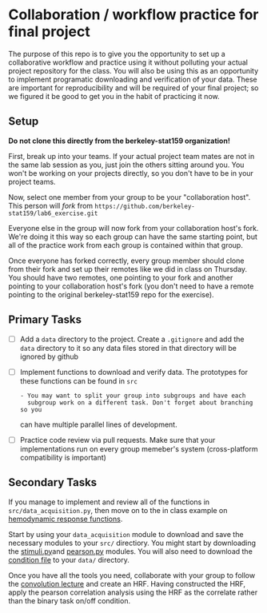 # Collaboration / workflow practice for final project

The purpose of this repo is to give you the opportunity to set up a
collaborative workflow and practice using it without polluting your actual
project repository for the class. You will also be using this as an opportunity
to implement programatic downloading and verification of your data. These are
important for reproducibility and will be required of your final project; so 
we figured it be good to get you in the habit of practicing it now.

## Setup

**Do not clone this directly from the berkeley-stat159 organization!**

First, break up into your teams. If your actual project team mates are not in
the same lab session as you, just join the others sitting around you. You won't
be working on your projects directly, so you don't have to be in your project
teams.

Now, select one member from your group to be your "collaboration host". This 
person will *fork* from `https://github.com/berkeley-stat159/lab6_exercise.git`

Everyone else in the group will now fork from your collaboration host's fork.
We're doing it this way so each group can have the same starting point, but all
of the practice work from each group is contained within that group.

Once everyone has forked correctly, every group member should clone from their
fork and set up their remotes like we did in class on Thursday. You should have
two remotes, one pointing to your fork and another pointing to your 
collaboration host's fork (you don't need to have a remote pointing to the 
original berkeley-stat159 repo for the exercise).

## Primary Tasks

 - [ ] Add a `data` directory to the project. Create a `.gitignore` and add the
       `data` directory to it so any data files stored in that directory will
       be ignored by github

 - [ ] Implement functions to download and verify data. The prototypes for these
       functions can be found in `src`

       - You may want to split your group into subgroups and have each 
         subgroup work on a different task. Don't forget about branching so you
	 can have multiple parallel lines of development.

 - [ ] Practice code review via pull requests. Make sure that your 
       implementations run on every group memeber's system (cross-platform
       compatibility is important)

## Secondary Tasks

If you manage to implement and review all of the functions in 
`src/data_acquisition.py`, then move on to the in class example on 
[hemodynamic response functions](http://www.jarrodmillman.com/rcsds/lectures/convolution_background.html).

Start by using your `data_acquisition` module to download and save the 
necessary modules to your `src/` directiory. You might start by downloading the
[stimuli.py](http://www.jarrodmillman.com/rcsds/_downloads/stimuli.py)and
[pearson.py](http://www.jarrodmillman.com/rcsds/_downloads/pearson_solutions.py)
modules. You will also need to download the 
[condition file](http://www.jarrodmillman.com/rcsds/_downloads/ds114_sub009_t2r1_cond.txt)
to your `data/` directory.

Once you have all the tools you need, collaborate with your group to follow the
[convolution lecture](http://www.jarrodmillman.com/rcsds/lectures/convolution_background.html)
and create an HRF. Having constructed the HRF, apply the pearson correlation
analysis using the HRF as the correlate rather than the binary task on/off
condition.
